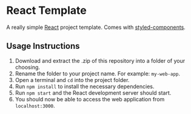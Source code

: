 # React Template
A really simple [React](https://reactjs.org/) project template. Comes with [styled-components](https://styled-components.com/).

## Usage Instructions
1. Download and extract the .zip of this repository into a folder of your choosing.
2. Rename the folder to your project name. For example: `my-web-app`.
3. Open a terminal and `cd` into the project folder.
4. Run `npm install` to install the necessary dependencies.
5. Run `npm start` and the React development server should start.
6. You should now be able to access the web application from `localhost:3000`.
